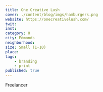 ```yaml
---
title: One Creative Lush
cover: ./content/blog/imgs/hamburgers.png
website: https://onecreativelush.com/
twit: 
inst: 
category: O
city: Edmonds
neighborhood:
size: Small (1-10)
place: 
tags:
    - branding
    - print
published: true
---
```


Freelancer
